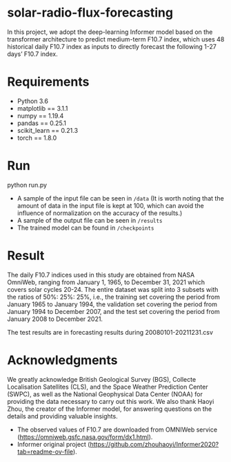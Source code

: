 # solar-radio-flux-forecasting
In this project, we adopt the deep-learning Informer model based on the transformer architecture to predict medium-term F10.7 index, which uses 48 historical daily F10.7 index as inputs to directly forecast the following 1-27 days’ F10.7 index. 


# Requirements
* Python 3.6
* matplotlib == 3.1.1
* numpy == 1.19.4
* pandas == 0.25.1
* scikit_learn == 0.21.3
* torch == 1.8.0

# Run
python run.py
* A sample of the input file can be seen in  `/data` (It is worth noting that the amount of data in the input file is kept at 100, which can avoid the influence of normalization on the accuracy of the results.)
* A sample of the output file can be seen in  `/results`
* The trained model can be found in `/checkpoints`
# Result
The daily F10.7 indices used in this study are obtained from NASA OmniWeb, ranging from January 1, 1965, to December 31, 2021 which covers solar cycles 20-24. The entire dataset was split into 3 subsets with the ratios of 50%: 25%: 25%, i.e., the training set covering the period from January 1965 to January 1994, the validation set covering the period from January 1994 to December 2007, and the test set covering the period from January 2008 to December 2021.

The test results are in forecasting results during 20080101-20211231.csv

# Acknowledgments
We greatly acknowledge British Geological Survey (BGS), Collecte Localisation Satellites (CLS), and the Space Weather Prediction Center (SWPC), as well as the National Geophysical Data Center (NOAA) for providing the data necessary to carry out this work. We also thank Haoyi Zhou, the creator of the Informer model, for answering questions on the details and providing valuable insights.
* The observed values of F10.7 are downloaded from OMNIWeb service (https://omniweb.gsfc.nasa.gov/form/dx1.html).
* Informer original project (https://github.com/zhouhaoyi/Informer2020?tab=readme-ov-file).
